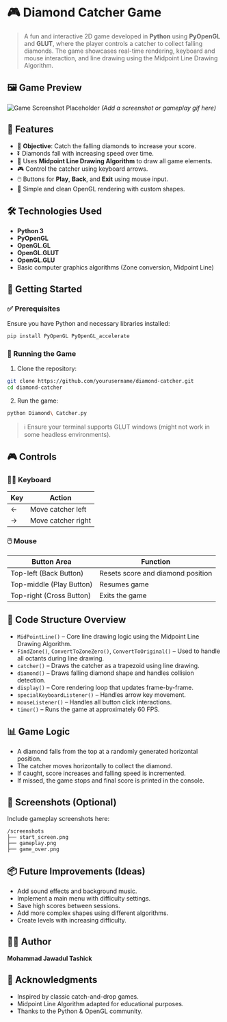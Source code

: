 


# 🎮 Diamond Catcher Game

> A fun and interactive 2D game developed in **Python** using **PyOpenGL** and **GLUT**, where the player controls a catcher to collect falling diamonds. The game showcases real-time rendering, keyboard and mouse interaction, and line drawing using the Midpoint Line Drawing Algorithm.



## 🖼️ Game Preview

![Game Screenshot Placeholder](#)
*(Add a screenshot or gameplay gif here)*


## 📌 Features

* 🎯 **Objective**: Catch the falling diamonds to increase your score.
* ⏬ Diamonds fall with increasing speed over time.
* 🧠 Uses **Midpoint Line Drawing Algorithm** to draw all game elements.
* 🎮 Control the catcher using keyboard arrows.
* 🖱️ Buttons for **Play**, **Back**, and **Exit** using mouse input.
* 🧊 Simple and clean OpenGL rendering with custom shapes.



## 🛠️ Technologies Used

* **Python 3**
* **PyOpenGL**
* **OpenGL.GL**
* **OpenGL.GLUT**
* **OpenGL.GLU**
* Basic computer graphics algorithms (Zone conversion, Midpoint Line)



## 🚀 Getting Started

### ✅ Prerequisites

Ensure you have Python and necessary libraries installed:

```bash
pip install PyOpenGL PyOpenGL_accelerate
```

### 📂 Running the Game

1. Clone the repository:

```bash
git clone https://github.com/yourusername/diamond-catcher.git
cd diamond-catcher
```

2. Run the game:

```bash
python Diamond\ Catcher.py
```

> ℹ️ Ensure your terminal supports GLUT windows (might not work in some headless environments).



## 🎮 Controls

### 🧑‍💻 Keyboard

| Key | Action             |
| --- | ------------------ |
| ←   | Move catcher left  |
| →   | Move catcher right |

### 🖱️ Mouse

| Button Area              | Function                          |
| ------------------------ | --------------------------------- |
| Top-left (Back Button)   | Resets score and diamond position |
| Top-middle (Play Button) | Resumes game                      |
| Top-right (Cross Button) | Exits the game                    |



## 🧩 Code Structure Overview

* `MidPointLine()` – Core line drawing logic using the Midpoint Line Drawing Algorithm.
* `FindZone()`, `ConvertToZoneZero()`, `ConvertToOriginal()` – Used to handle all octants during line drawing.
* `catcher()` – Draws the catcher as a trapezoid using line drawing.
* `diamond()` – Draws falling diamond shape and handles collision detection.
* `display()` – Core rendering loop that updates frame-by-frame.
* `specialKeyboardListener()` – Handles arrow key movement.
* `mouseListener()` – Handles all button click interactions.
* `timer()` – Runs the game at approximately 60 FPS.



## 📊 Game Logic

* A diamond falls from the top at a randomly generated horizontal position.
* The catcher moves horizontally to collect the diamond.
* If caught, score increases and falling speed is incremented.
* If missed, the game stops and final score is printed in the console.



## 📸 Screenshots (Optional)

Include gameplay screenshots here:

```
/screenshots
├── start_screen.png
├── gameplay.png
├── game_over.png
```



## 📦 Future Improvements (Ideas)

* Add sound effects and background music.
* Implement a main menu with difficulty settings.
* Save high scores between sessions.
* Add more complex shapes using different algorithms.
* Create levels with increasing difficulty.



## 👨‍💻 Author

**Mohammad Jawadul Tashick**





## 🙌 Acknowledgments

* Inspired by classic catch-and-drop games.
* Midpoint Line Algorithm adapted for educational purposes.
* Thanks to the Python & OpenGL community.



